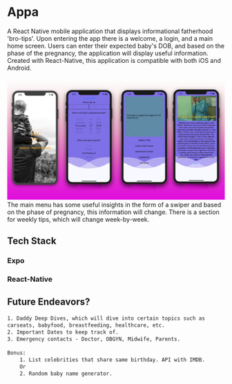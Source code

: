 # Appa

A React Native mobile application that displays informational fatherhood 'bro-tips'. Upon entering the app there is a welcome, a login, and a main home screen. Users can enter their expected baby's DOB, and based on the phase of the pregnancy, the application will display useful information. Created with React-Native, this application is compatible with both iOS and Android.

![Appa](https://raw.githubusercontent.com/RijinLee/appa/master/assets/images/appa.png)
The main menu has some useful insights in the form of a swiper and based on the phase of pregnancy, this information will change. There is a section for weekly tips, which will change week-by-week.

## Tech Stack

### Expo

### React-Native

## Future Endeavors?

    1. Daddy Deep Dives, which will dive into certain topics such as carseats, babyfood, breastfeeding, healthcare, etc.
    2. Important Dates to keep track of.
    3. Emergency contacts - Doctor, OBGYN, Midwife, Parents.

    Bonus:
        1. List celebrities that share same birthday. API with IMDB.
        Or
        2. Random baby name generator.
